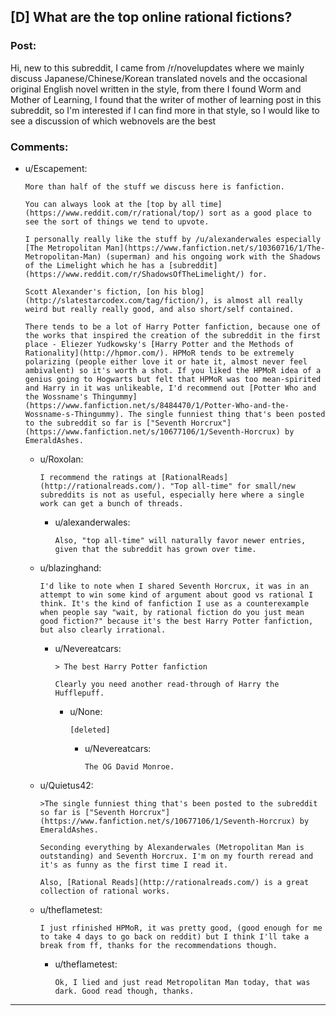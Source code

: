 ## [D] What are the top online rational fictions?

### Post:

Hi, new to this subreddit, I came from /r/novelupdates where we mainly discuss Japanese/Chinese/Korean translated novels and the occasional original English novel written in the style, from there I found Worm and Mother of Learning, I found that the writer of mother of learning post in this subreddit, so I'm interested if I can find more in that style, so I would like to see a discussion of which webnovels are the best

### Comments:

- u/Escapement:
  ```
  More than half of the stuff we discuss here is fanfiction. 

  You can always look at the [top by all time](https://www.reddit.com/r/rational/top/) sort as a good place to see the sort of things we tend to upvote.

  I personally really like the stuff by /u/alexanderwales especially [The Metropolitan Man](https://www.fanfiction.net/s/10360716/1/The-Metropolitan-Man) (superman) and his ongoing work with the Shadows of the Limelight which he has a [subreddit](https://www.reddit.com/r/ShadowsOfTheLimelight/) for. 

  Scott Alexander's fiction, [on his blog](http://slatestarcodex.com/tag/fiction/), is almost all really weird but really really good, and also short/self contained.

  There tends to be a lot of Harry Potter fanfiction, because one of the works that inspired the creation of the subreddit in the first place - Eliezer Yudkowsky's [Harry Potter and the Methods of Rationality](http://hpmor.com/). HPMoR tends to be extremely polarizing (people either love it or hate it, almost never feel ambivalent) so it's worth a shot. If you liked the HPMoR idea of a genius going to Hogwarts but felt that HPMoR was too mean-spirited and Harry in it was unlikeable, I'd recommend out [Potter Who and the Wossname's Thingummy](https://www.fanfiction.net/s/8484470/1/Potter-Who-and-the-Wossname-s-Thingummy). The single funniest thing that's been posted to the subreddit so far is ["Seventh Horcrux"](https://www.fanfiction.net/s/10677106/1/Seventh-Horcrux) by EmeraldAshes.
  ```

  - u/Roxolan:
    ```
    I recommend the ratings at [RationalReads](http://rationalreads.com/). "Top all-time" for small/new subreddits is not as useful, especially here where a single work can get a bunch of threads.
    ```

    - u/alexanderwales:
      ```
      Also, "top all-time" will naturally favor newer entries, given that the subreddit has grown over time.
      ```

  - u/blazinghand:
    ```
    I'd like to note when I shared Seventh Horcrux, it was in an attempt to win some kind of argument about good vs rational I think. It's the kind of fanfiction I use as a counterexample when people say "wait, by rational fiction do you just mean good fiction?" because it's the best Harry Potter fanfiction, but also clearly irrational.
    ```

    - u/Nevereatcars:
      ```
      > The best Harry Potter fanfiction

      Clearly you need another read-through of Harry the Hufflepuff.
      ```

      - u/None:
        ```
        [deleted]
        ```

        - u/Nevereatcars:
          ```
          The OG David Monroe.
          ```

  - u/Quietus42:
    ```
    >The single funniest thing that's been posted to the subreddit so far is ["Seventh Horcrux"](https://www.fanfiction.net/s/10677106/1/Seventh-Horcrux) by EmeraldAshes.  

    Seconding everything by Alexanderwales (Metropolitan Man is outstanding) and Seventh Horcrux. I'm on my fourth reread and it's as funny as the first time I read it.  

    Also, [Rational Reads](http://rationalreads.com/) is a great collection of rational works.
    ```

  - u/theflametest:
    ```
    I just rfinished HPMoR, it was pretty good, (good enough for me to take 4 days to go back on reddit) but I think I'll take a break from ff, thanks for the recommendations though.
    ```

    - u/theflametest:
      ```
      Ok, I lied and just read Metropolitan Man today, that was dark. Good read though, thanks.
      ```

---

